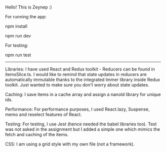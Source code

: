 Hello! This is Zeynep :) 

For running the app:

npm install

npm run dev

For testing:

npm run test


------------------------------------------------------------------------------------------------------------------------

Libraries:
I have used React and Redux toolkit - Reducers can be found in itemsSlice.ts.
I would like to remind that state updates in reducers are automatically immutable thanks to 
the integrated Immer library inside Redux toolkit. Just wanted to make sure you don't worry about state updates.

Caching:
I save items in a cache array and assign a nanoId library for unique ids.

Performance:
For performance purposes, I used React.lazy, Suspense, memo and reselect features of React.

Testing:
For testing, I use Jest (hence needed the babel libraries too). Test was not asked in the assignment but 
I added a simple one which mimics the fetch and caching of the items.

CSS: 
I am using a grid style with my own file (not a framework).



